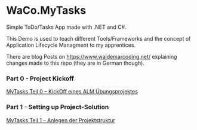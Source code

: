# WaCo.MyTasks
Simple ToDo/Tasks App made with .NET and C#.

This Demo is used to teach different Tools/Frameworks and the concept of Application Lifecycle Managment to my apprentices.

There are blog Posts on https://www.waldemarcoding.net/ explaining changes made to this repo (they are in German though).

### Part 0 - Project Kickoff 
[MyTasks Teil 0 – KickOff eines ALM Übungsprojektes](https://www.waldemarcoding.net/mytasks-teil-0-kickoff-eines-alm-uebungsprojektes/)

### Part 1 - Setting up Project-Solution
[MyTasks Teil 1 – Anlegen der Projektstruktur](https://www.waldemarcoding.net/mytasks-teil-1-anlegen-der-projektstruktur)
